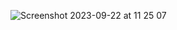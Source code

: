 ![Screenshot 2023-09-22 at 11 25 07](https://github.com/miloosterman/CSC337/assets/69472825/45e3f08f-e3c9-48f9-b31e-2cf157b57211)
